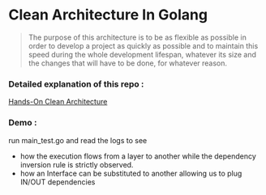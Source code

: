 # Clean Architecture In Golang

>The purpose of this architecture is to be as flexible as possible in order to develop a project as quickly as possible and to maintain this speed during the whole development lifespan, whatever its size and the changes that will have to be done, for whatever reason.

### Detailed explanation of this repo :
[Hands-On Clean Architecture](https://medium.com/@matthieujacquotdev/clean-architecture-in-golang-7ebafe4c70db)


### Demo :
run main_test.go and read the logs to see
- how the execution flows from a layer to another while the dependency inversion rule is strictly observed.
- how an Interface can be substituted to another allowing us to plug IN/OUT dependencies
